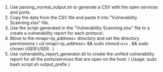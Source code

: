 1. Use parsing_normal_output.sh to generate a CSV with the open services and ports.
2. Copy the data from the CSV file and paste it into "Vulnerability Scanning.xlsx" file.
3. Use the script generated in the "Vulnerability Scanning.xlsx" file to a create a vulnerability report for each protocol.
4. Move to the nmap/<ip_address> directory and set the directory permissions ( cd nmap/<ip_address> && sudo chmod u+x . && sudo chown $USER:$USER . )
5. Use vulnerability_report_generator.sh to create the unified vulnerability report for all the ports/services that are open on the host. ( Usage: sudo bash script.sh output_prefix )
